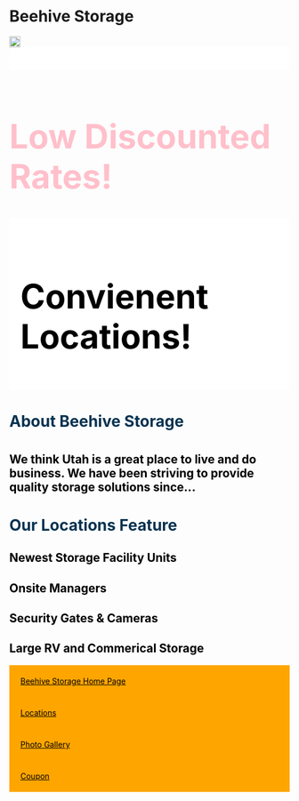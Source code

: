<!DOCTYPE html>
<head>
    <h1>Beehive Storage</h1>
    <img src="beehive storage logo.png" width="20" height="20" alt="Beehive Storage">
</head>
<body>
    <div style="background-color:white;padding:20px;"></div>
    <h1 style="color:pink; font-size:60px;">Low Discounted Rates!</h1>
    </div>
    <div style="background-color:white;padding:20px;">
    <h1 style="color:black; font-size:60px;">Convienent Locations!</h1>
    </div>
    <h1 style="color:rgb(6, 50, 80);">About Beehive Storage<h1>
    <h2><p style="color:black;">We think Utah is a great place to live and do business. We have been striving to provide quality storage solutions since... </p></h2>
    <h1 style="color:rgb(6, 50, 80)">Our Locations Feature</h1>
    <h2 style="color:black;">Newest Storage Facility Units</h2>
    <h2 style="color:black;">Onsite Managers</h2>
    <h2 style="color:black;">Security Gates & Cameras</h2>
    <h2 style="color:black;">Large RV and Commerical Storage</h2>
    <div style="background-color:orange;padding:20px;">
    <a href="www.beehivestorage-utah.com" style="color:black;">Beehive Storage Home Page<a>
    </div>
    <div style="background-color:orange; padding:20px;">
    <a href="www.beehivestorage-utah.com/locations" style="color:black;">Locations<a>
    </div>
        <div style="background-color:orange; padding:20px;">
    <a href="www.beehivestorage-utah.com/gallery" style="color:black;">Photo Gallery<a>
    </div>
        <div style="background-color:orange; padding:20px;">
    <a href="www.beehivestorage-utah.com/coupon"style="color:black;">Coupon<a>
    </div>
</body>
</html>
